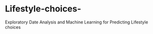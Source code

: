 # Lifestyle-choices-
Exploratory Date Analysis and Machine Learning for Predicting Lifestyle choices
